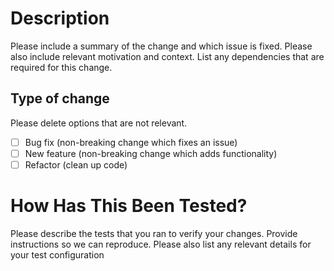 # Description

Please include a summary of the change and which issue is fixed. Please also include relevant motivation and context. List any dependencies that are required for this change.

## Type of change

Please delete options that are not relevant.

- [ ] Bug fix (non-breaking change which fixes an issue)
- [ ] New feature (non-breaking change which adds functionality)
- [ ] Refactor (clean up code)

# How Has This Been Tested?

Please describe the tests that you ran to verify your changes. Provide instructions so we can reproduce. Please also list any relevant details for your test configuration
